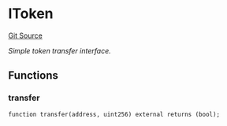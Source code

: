 # IToken
[Git Source](https://github.com/NaniDAO/ie/blob/f061f69f55a660146bbc3247dded252faef04a99/src/IE.sol)

*Simple token transfer interface.*


## Functions
### transfer


```solidity
function transfer(address, uint256) external returns (bool);
```

